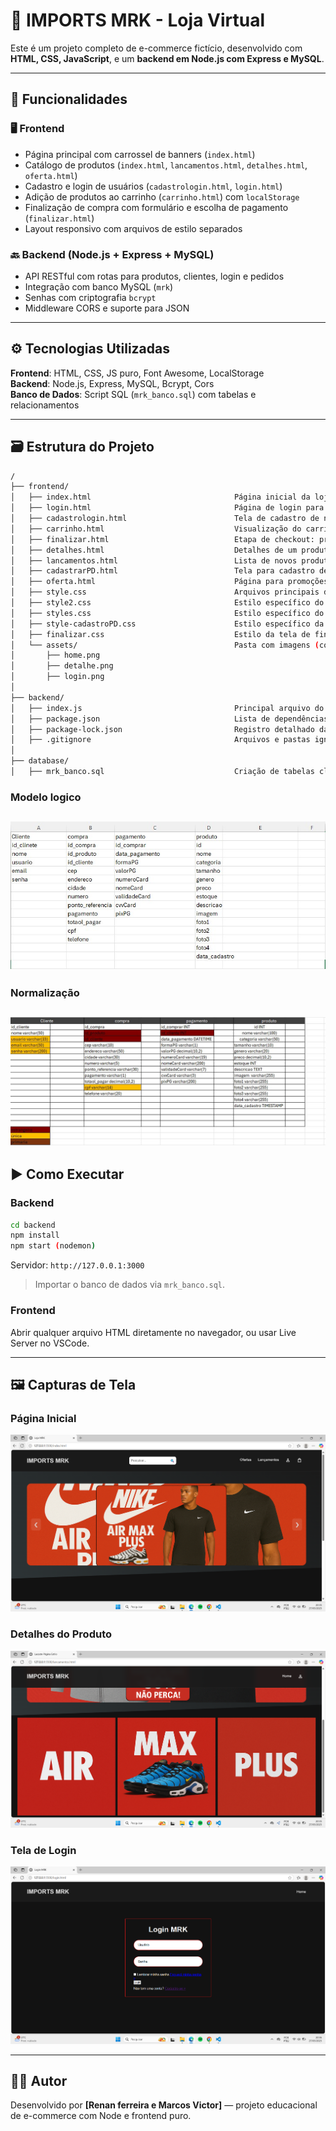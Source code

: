 
# 🛒 IMPORTS MRK - Loja Virtual

<!-- Descrição principal -->
Este é um projeto completo de e-commerce fictício, desenvolvido com **HTML, CSS, JavaScript**, e um **backend em Node.js com Express e MySQL**.

---

## 📌 Funcionalidades

### 🖥️ Frontend
- Página principal com carrossel de banners (`index.html`)
- Catálogo de produtos (`index.html`, `lancamentos.html`, `detalhes.html`, `oferta.html`)
- Cadastro e login de usuários (`cadastrologin.html`, `login.html`)
- Adição de produtos ao carrinho (`carrinho.html`) com `localStorage`
- Finalização de compra com formulário e escolha de pagamento (`finalizar.html`)
- Layout responsivo com arquivos de estilo separados

### 🔙 Backend (Node.js + Express + MySQL)
- API RESTful com rotas para produtos, clientes, login e pedidos
- Integração com banco MySQL (`mrk`)
- Senhas com criptografia `bcrypt`
- Middleware CORS e suporte para JSON

---

## ⚙️ Tecnologias Utilizadas

**Frontend**: HTML, CSS, JS puro, Font Awesome, LocalStorage  
**Backend**: Node.js, Express, MySQL, Bcrypt, Cors  
**Banco de Dados**: Script SQL (`mrk_banco.sql`) com tabelas e relacionamentos

---

## 🗃️ Estrutura do Projeto

```bash
/
├── frontend/
│   ├── index.html                                Página inicial da loja, com destaque para produtos e carrossel
│   ├── login.html                                Página de login para clientes já registrados
│   ├── cadastrologin.html                        Tela de cadastro de novos usuários
│   ├── carrinho.html                             Visualização do carrinho com produtos e total de compra
│   ├── finalizar.html                            Etapa de checkout: preenchimento de endereço e forma de pagamento
│   ├── detalhes.html                             Detalhes de um produto específico (imagens, descrição, etc.)
│   ├── lancamentos.html                          Lista de novos produtos (novos lançamentos)
│   ├── cadastrarPD.html                          Tela para cadastro de novos produtos (uso administrativo)
│   ├── oferta.html                               Página para promoções e ofertas (ainda em teste)
│   ├── style.css                                 Arquivos principais de estilos visuais (cores, fontes, layout)
│   ├── style2.css                                Estilo específico do carrinho e layouts adicionais
│   ├── styles.css                                Estilo específico do carrinho e layouts adicionais
│   ├── style-cadastroPD.css                      Estilo específico da página de cadastro de produtos
│   ├── finalizar.css                             Estilo da tela de finalização de compras
│   └── assets/                                   Pasta com imagens (como prints usados no README)
│       ├── home.png
│       ├── detalhe.png
│       ├── login.png
│
├── backend/
│   ├── index.js                                  Principal arquivo do servidor Express (rotas, conexões, lógica de API)
│   ├── package.json                              Lista de dependências e scripts do projeto Node.js
│   ├── package-lock.json                         Registro detalhado das versões instaladas (gerado pelo npm)
│   ├── .gitignore                                Arquivos e pastas ignorados pelo Git (ex: node_modules)
│
├── database/
│   ├── mrk_banco.sql                             Criação de tabelas cliente, produto, compra, pagamento, com seus relacionamentos
```


### Modelo logico
![Login](images/modeloconceitual.jfif)
---
### Normalização
![Login](images/modeloconceitual2.jfif)
---

## ▶️ Como Executar

### Backend

```bash
cd backend
npm install
npm start (nodemon)
```

Servidor: `http://127.0.0.1:3000`

> Importar o banco de dados via `mrk_banco.sql`.

### Frontend

Abrir qualquer arquivo HTML diretamente no navegador, ou usar Live Server no VSCode.

---

## 🖼️ Capturas de Tela

### Página Inicial
![Página Inicial](images/111%20(2).png)

### Detalhes do Produto
![Detalhes do Produto](images/111%20(1).png)

### Tela de Login
![Login](images/111%20(3).png)

---

## 🧑‍💻 Autor

Desenvolvido por **[Renan ferreira e Marcos Victor]** — projeto educacional de e-commerce com Node e frontend puro.
